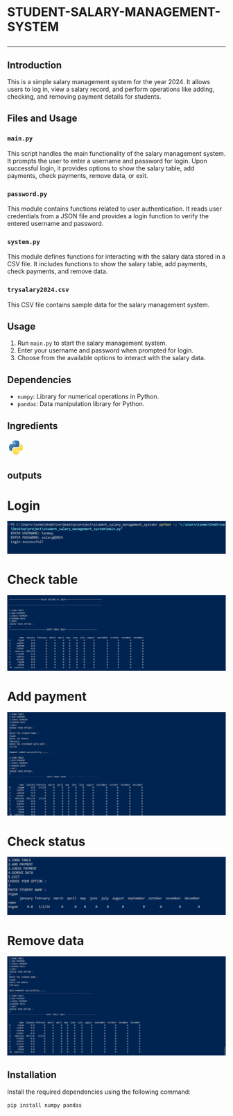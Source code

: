 # STUDENT-SALARY-MANAGEMENT-SYSTEM<hr>


## Introduction
This is a simple salary management system for the year 2024. It allows users to log in, view a salary record, and perform operations like adding, checking, and removing payment details for students.

## Files and Usage

### `main.py`
This script handles the main functionality of the salary management system. It prompts the user to enter a username and password for login. Upon successful login, it provides options to show the salary table, add payments, check payments, remove data, or exit.

### `password.py`
This module contains functions related to user authentication. It reads user credentials from a JSON file and provides a login function to verify the entered username and password.

### `system.py`
This module defines functions for interacting with the salary data stored in a CSV file. It includes functions to show the salary table, add payments, check payments, and remove data.

### `trysalary2024.csv`
This CSV file contains sample data for the salary management system.

## Usage
1. Run `main.py` to start the salary management system.
2. Enter your username and password when prompted for login.
3. Choose from the available options to interact with the salary data.

## Dependencies
- `numpy`: Library for numerical operations in Python.
- `pandas`: Data manipulation library for Python.


## Ingredients
<img src="https://raw.githubusercontent.com/devicons/devicon/master/icons/python/python-original.svg" alt="python" width="40" height="40"/>

## outputs
# Login

<img src="output1.png" />

# Check table

<img src="output2.png" />

# Add payment

<img src="output3.png" />

# Check status

<img src="output4.png" />

# Remove data

<img src="output5.png" />

## Installation
Install the required dependencies using the following command:
```bash
pip install numpy pandas

